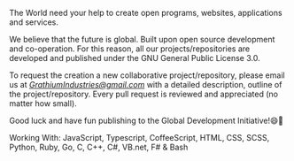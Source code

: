 The World need your help to create open programs, websites, applications and services.

We believe that the future is global. Built upon open source development and co-operation. For this reason, all our projects/repositories are developed and published under the GNU General Public License 3.0.

To request the creation a new collaborative project/repository, please email us at _<GrathiumIndustries@gmail.com>_ with a detailed description, outline of the project/repository.
Every pull request is reviewed and appreciated (no matter how small).

Good luck and have fun publishing to the Global Development Initiative!😄🌱

Working With: JavaScript, Typescript, CoffeeScript, HTML, CSS, SCSS, Python, Ruby, Go, C, C++, C#, VB.net, F# & Bash
